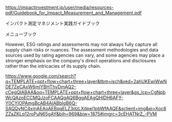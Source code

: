 https://impactinvestment.jp/user/media/resources-pdf/Guidebook_for_Impact_Measurement_and_Management.pdf

インパクト測定マネジメント実践ガイドブック


メニューブック

However, ESG ratings and assessments may not always fully capture all supply chain risks or nuances. The assessment methodologies and data sources used by rating agencies can vary, and some agencies may place a stronger emphasis on the company's direct operations and disclosures rather than the intricacies of its supply chain.


https://www.google.com/search?q=TEMPLATE+ppt+flow+chart+three+layer&tbm=isch&ved=2ahUKEwiWwNDE7ZeCAxW6mlYBHThvDmAQ2-cCegQIABAA&oq=TEMPLATE+ppt+flow+chart+three+layer&gs_lcp=CgNpbWcQAzoECCMQJzoFCAAQgAQ6BggAEAgQHlDH6AFY-Y0CYIOPAmgBcAB4AIABbIgB6Q-SAQQyNC4xmAEAoAEBqgELZ3dzLXdpei1pbWfAAQE&sclient=img&ei=Xoc8ZZaZKLq12roPuN65gAY&bih=969&biw=1875#imgrc=3cEHATNrZ_-PVM 
